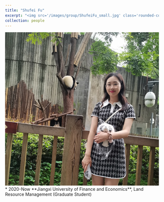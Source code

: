 ```yaml
---
title: "Shufei Fu"
excerpt: "<img src='/images/group/ShufeiFu_small.jpg' class='rounded-corners'><br/>Graduate Student (2020)"
collection: people
---
```

<img src='/images/group/ShufeiFu_small.jpg' class='rounded-corners'>
* 2020-Now **Jiangxi University of Finance and Economics**, Land Resource Management (Graduate Student)
